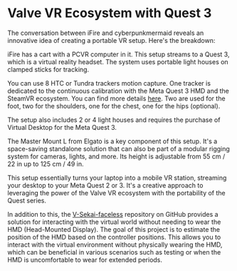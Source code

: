 # Valve VR Ecosystem with Quest 3

The conversation between iFire and cyberpunkmermaid reveals an innovative idea of creating a portable VR setup. Here's the breakdown:

iFire has a cart with a PCVR computer in it. This setup streams to a Quest 3, which is a virtual reality headset. The system uses portable light houses on clamped sticks for tracking.

You can use 8 HTC or Tundra trackers motion capture. One tracker is dedicated to the continuous calibration with the Meta Quest 3 HMD and the SteamVR ecosystem. You can find more details [here](https://github.com/ArcticFox8515/OpenVR-SpaceCalibrator/releases/tag/v1.4-bd_%2Baf-r5). Two are used for the foot, two for the shoulders, one for the chest, one for the hips (optional).

The setup also includes 2 or 4 light houses and requires the purchase of Virtual Desktop for the Meta Quest 3.

The Master Mount L from Elgato is a key component of this setup. It's a space-saving standalone solution that can also be part of a modular rigging system for cameras, lights, and more. Its height is adjustable from 55 cm / 22 in up to 125 cm / 49 in.

This setup essentially turns your laptop into a mobile VR station, streaming your desktop to your Meta Quest 2 or 3. It's a creative approach to leveraging the power of the Valve VR ecosystem with the portability of the Quest series.

In addition to this, the [V-Sekai-faceless](https://github.com/V-Sekai/V-Sekai-faceless) repository on GitHub provides a solution for interacting with the virtual world without needing to wear the HMD (Head-Mounted Display). The goal of this project is to estimate the position of the HMD based on the controller positions. This allows you to interact with the virtual environment without physically wearing the HMD, which can be beneficial in various scenarios such as testing or when the HMD is uncomfortable to wear for extended periods.